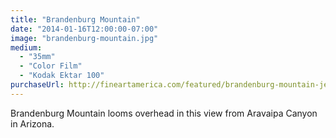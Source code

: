 ```yaml
---
title: "Brandenburg Mountain"
date: "2014-01-16T12:00:00-07:00"
image: "brandenburg-mountain.jpg"
medium:
  - "35mm"
  - "Color Film"
  - "Kodak Ektar 100"
purchaseUrl: http://fineartamerica.com/featured/brandenburg-mountain-jesse-allen.html
---
```


Brandenburg Mountain looms overhead in this view from Aravaipa Canyon in Arizona.
